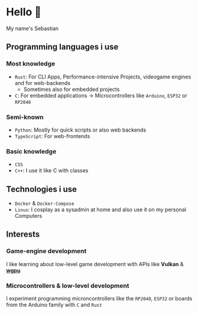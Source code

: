 <link rel="stylesheet" type="text/css" href="style.css">

# Hello :wave:
My name's Sebastian

## Programming languages i use
### Most knowledge
- `Rust`: For CLI Apps, Performance-intensive Projects, videogame engines and for web-backends
    - Sometimes also for embedded projects
- `C`: For embedded applications -> Microcontrollers like `Arduino`, `ESP32` or `RP2040`

### Semi-known
- `Python`: Mostly for quick scripts or also web backends
- `TypeScript`: For web-frontends

### Basic knowledge
- `CSS`
- `C++`: I use it like C with classes

## Technologies i use
- `Docker` & `Docker-Compose`
- `Linux`: I cosplay as a sysadmin at home and also use it on my personal Computers

## Interests
### Game-engine development
I like learning about low-level game development with APIs like **Vulkan** & **[wgpu](https://github.com/gfx-rs/wgpu)**

### Microcontrollers & low-level development
I experiment programming microncontrollers like the `RP2040`, `ESP32` or boards from the Arduino family with `C` and `Rust`
